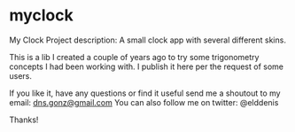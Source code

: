 myclock
=======

My Clock
Project description: A small clock app with several different skins.

This is a lib I created a couple of years ago to try some trigonometry concepts I had been working with.
I publish it here per the request of some users.

If you like it, have any questions or find it useful send me a shoutout to my email: dns.gonz@gmail.com
You can also follow me on twitter: @elddenis

Thanks!
